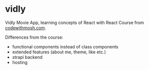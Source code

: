 # vidly

Vidly Movie App, learning concepts of React with React Course from [codewithmosh.com](https://codewithmosh.com/p/mastering-react). 

Differences from the course:
 - functional components instead of class components 
 - extended features (about me, theme, like etc.)
 - strapi backend
 - hosting

